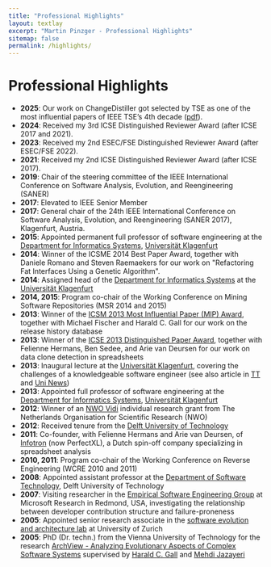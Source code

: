 ```yaml
---
title: "Professional Highlights"
layout: textlay
excerpt: "Martin Pinzger - Professional Highlights"
sitemap: false
permalink: /highlights/
---
```


# Professional Highlights

* **2025**: Our work on ChangeDistiller got selected by TSE as one of the most influential papers of IEEE TSE’s 4th decade ([pdf](https://pinzger.github.io/papers/Fluri2025-retrospective.pdf)).
* **2024**: Received my 3rd ICSE Distinguished Reviewer Award (after ICSE 2017 and 2021).
* **2023**: Received my 2nd ESEC/FSE Distinguished Reviewer Award (after ESEC/FSE 2022).
* **2021**: Received my 2nd ICSE Distinguished Reviewer Award (after ICSE 2017).
* **2019**: Chair of the steering committee of the IEEE International Conference on Software Analysis, Evolution, and Reengineering (SANER)
* **2017**: Elevated to IEEE Senior Member
* **2017**: General chair of the 24th IEEE International Conference on Software Analysis, Evolution, and Reengineering (SANER 2017), Klagenfurt, Austria.
* **2015**: Appointed permanent full professor of software engineering at the [Department for Informatics Systems](https://www.aau.at/en/isys/), [Universität Klagenfurt](http://www.aau.at/)
* **2014**: Winner of the ICSME 2014 Best Paper Award, together with Daniele Romano and Steven Raemaekers for our work on "Refactoring Fat Interfaces Using a Genetic Algorithm".
* **2014**: Assigned head of the [Department for Informatics Systems](https://www.aau.at/en/isys/) at the [Universität Klagenfurt](http://www.aau.at/)
* **2014, 2015**: Program co-chair of the Working Conference on Mining Software Repositories (MSR 2014 and 2015)
* **2013**: Winner of the [ICSM 2013 Most Influential Paper (MIP) Award](http://icsm2013.tue.nl/AwardWinners/index.html), together with Michael Fischer and Harald C. Gall for our work on the release history database
* **2013**: Winner of the [ICSE 2013 Distinguished Paper Award](http://2013.icse-conferences.org/content/icse2013-awards.html), together with Felienne Hermans, Ben Sedee, and Arie van Deursen for our work on data clone detection in spreadsheets
* **2013**: Inaugural lecture at the [Universität Klagenfurt](http://www.aau.at/), covering the challenges of a knowledgeable software engineer (see also article in [TT](http://mobileapps.tt.com/panorama/gesellschaft/7570438-91/pfundser-an-universit%C3%A4t-berufen.csp) and [Uni News](http://www.uni-klu.ac.at/main/inhalt/uninews_42162.htm))
* **2013**: Appointed full professor of software engineering at the [Department for Informatics Systems](https://www.aau.at/en/isys/), [Universität Klagenfurt](http://www.aau.at/)
* **2012**: Winner of an [NWO Vidi](http://www.nwo.nl/en/news-and-events/news/2012/NWO+awards+Vidi+grants+to+94+top+researchers.html) individual research grant from The Netherlands Organisation for Scientific Research (NWO)
* **2012**: Received tenure from the [Delft University of Technology](http://www.tudelft.nl/)
* **2011**: Co-founder, with Felienne Hermans and Arie van Deursen, of [Infotron](https://infotron.nl/) (now PerfectXL), a Dutch  spin-off company specializing in spreadsheet analysis
* **2010, 2011**: Program co-chair of the Working Conference on Reverse Engineering (WCRE 2010 and 2011)
* **2008**: Appointed assistant professor at the [Department of Software Technology](http://www.st.ewi.tudelft.nl/), Delft University of Technology
* **2007**: Visiting researcher in the [Empirical Software Engineering Group](http://research.microsoft.com/en-us/groups/ese/) at Microsoft Research in Redmond, USA, investigating the relationship between developer contribution structure and failure-proneness
* **2005**: Appointed senior research associate in the [software evolution and architecture lab](http://www.ifi.uzh.ch/seal) at University of Zurich
* **2005**: PhD (Dr. techn.) from the Vienna University of Technology for the research [ArchView - Analyzing Evolutionary Aspects of Complex Software Systems](https://pinzger.github.io/papers/Pinzger2005-phdthesis.pdf) supervised by [Harald C. Gall](http://www.ifi.uzh.ch/seal/people/gall.html) and [Mehdi Jazayeri](http://www.inf.usi.ch/faculty/jazayeri/)



